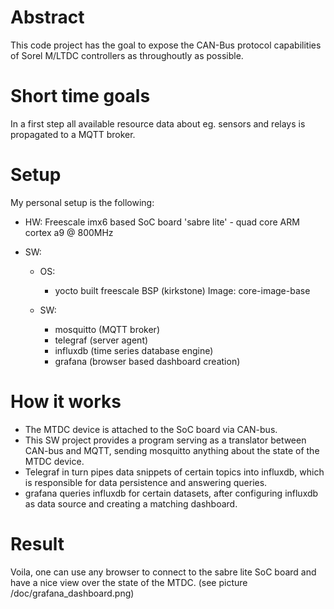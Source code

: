 # Abstract
This code project has the goal to expose the CAN-Bus protocol capabilities of Sorel M/LTDC controllers as throughoutly as possible.

# Short time goals
In a first step all available resource data about eg. sensors and relays is propagated to a MQTT broker.

# Setup
My personal setup is the following:

* HW: Freescale imx6 based SoC board 'sabre lite' - quad core ARM cortex a9 @ 800MHz
* SW:

    * OS:
        * yocto built freescale BSP (kirkstone) Image: core-image-base

    * SW: 
        * mosquitto (MQTT broker)
        * telegraf (server agent)
        * influxdb (time series database engine)
        * grafana (browser based dashboard creation)

# How it works
* The MTDC device is attached to the SoC board via CAN-bus. 
* This SW project provides a program serving as a translator between CAN-bus and MQTT, sending mosquitto anything about the state of the MTDC device.
* Telegraf in turn pipes data snippets of certain topics into influxdb, which is responsible for data persistence and answering queries.
* grafana queries influxdb for certain datasets, after configuring influxdb as data source and creating a matching dashboard.

# Result
Voila, one can use any browser to connect to the sabre lite SoC board and have a nice view over the state of the MTDC. (see picture /doc/grafana_dashboard.png)